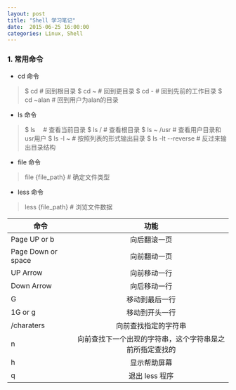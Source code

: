 ```yaml
---
layout: post
title: "Shell 学习笔记"
date:  2015-06-25 16:00:00
categories: Linux, Shell
---
```



### 1. 常用命令


* cd 命令

> $ cd # 回到根目录
> $ cd ~ # 回到更目录
> $ cd - # 回到先前的工作目录
> $ cd ~alan # 回到用户为alan的目录

* ls 命令

> $ ls　 # 查看当前目录
> $ ls / # 查看根目录
> $ ls ~ /usr # 查看用户目录和usr用户
> $ ls -l ~ # 按照列表的形式输出目录
> $ ls -lt --reverse # 反过来输出目录结构

* file 命令

> file {file_path} # 确定文件类型

* less 命令

> less {file_path} # 浏览文件数据

|  命令        | 功能           |
| ------------- |:-------------:|
|  Page UP or b |  向后翻滚一页 |
|  Page Down or space  | 向前翻动一页 |
|  UP Arrow  | 向前移动一行 |
|  Down Arrow  | 向后移动一行 |
|G | 移动到最后一行 |
|1G or g | 移动到开头一行 |
| /charaters  | 向前查找指定的字符串 |
|n | 向前查找下一个出现的字符串，这个字符串是之前所指定查找的 |
|h | 显示帮助屏幕 |
|q | 退出 less  程序 |
